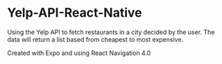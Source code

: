 # Yelp-API-React-Native

Using the Yelp API to fetch restaurants in a city decided by the user. The data will return a list based from cheapest to most expensive.

Created with Expo and using React Navigation 4.0
